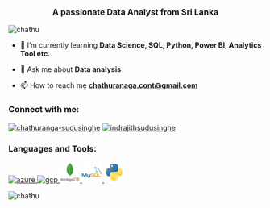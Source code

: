 <h3 align="center">A passionate Data Analyst from Sri Lanka</h3>

<p align="left"> <img src="https://komarev.com/ghpvc/?username=chathu&label=Profile%20views&color=0e75b6&style=flat" alt="chathu" /> </p>

- 🌱 I’m currently learning **Data Science, SQL, Python, Power BI, Analytics Tool etc.**

- 💬 Ask me about **Data analysis**

- 📫 How to reach me **chathuranaga.cont@gmail.com**

<h3 align="left">Connect with me:</h3>
<p align="left">
<a href="https://linkedin.com/in/chathuranga-sudusinghe" target="blank"><img align="center" src="https://raw.githubusercontent.com/rahuldkjain/github-profile-readme-generator/master/src/images/icons/Social/linked-in-alt.svg" alt="chathuranga-sudusinghe" height="30" width="40" /></a>
<a href="https://kaggle.com/indrajithsudusinghe" target="blank"><img align="center" src="https://raw.githubusercontent.com/rahuldkjain/github-profile-readme-generator/master/src/images/icons/Social/kaggle.svg" alt="indrajithsudusinghe" height="30" width="40" /></a>
</p>

<h3 align="left">Languages and Tools:</h3>
<p align="left"> <a href="https://azure.microsoft.com/en-in/" target="_blank" rel="noreferrer"> <img src="https://www.vectorlogo.zone/logos/microsoft_azure/microsoft_azure-icon.svg" alt="azure" width="40" height="40"/> </a> <a href="https://cloud.google.com" target="_blank" rel="noreferrer"> <img src="https://www.vectorlogo.zone/logos/google_cloud/google_cloud-icon.svg" alt="gcp" width="40" height="40"/> </a> <a href="https://www.mongodb.com/" target="_blank" rel="noreferrer"> <img src="https://raw.githubusercontent.com/devicons/devicon/master/icons/mongodb/mongodb-original-wordmark.svg" alt="mongodb" width="40" height="40"/> </a> <a href="https://www.mysql.com/" target="_blank" rel="noreferrer"> <img src="https://raw.githubusercontent.com/devicons/devicon/master/icons/mysql/mysql-original-wordmark.svg" alt="mysql" width="40" height="40"/> </a> <a href="https://www.python.org" target="_blank" rel="noreferrer"> <img src="https://raw.githubusercontent.com/devicons/devicon/master/icons/python/python-original.svg" alt="python" width="40" height="40"/> </a> </p>

<p><img align="center" src="https://github-readme-stats.vercel.app/api/top-langs?username=chathu&show_icons=true&locale=en&layout=compact" alt="chathu" /></p>
